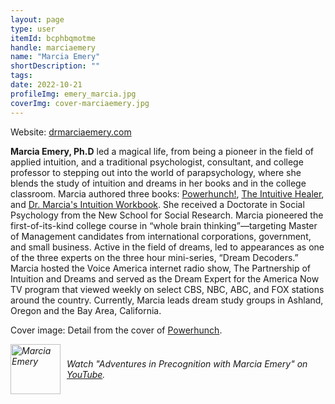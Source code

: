 ```yaml
---
layout: page
type: user
itemId: bcphbqmotme
handle: marciaemery
name: "Marcia Emery"
shortDescription: ""
tags:
date: 2022-10-21
profileImg: emery_marcia.jpg
coverImg: cover-marciaemery.jpg
---
```


Website: [drmarciaemery.com](https://www.drmarciaemery.com/)

**Marcia Emery, Ph.D** led a magical life, from being a pioneer in the field of applied intuition, and a traditional psychologist, consultant, and college professor to stepping out into the world of parapsychology, where she blends the study of intuition and dreams in her books and in the college classroom. Marcia authored three books: [Powerhunch!](https://www.amazon.com/INTUITION-INSTINCT-GREATER-PERSONAL-POWER/dp/0671572911), [The Intuitive Healer](https://www.amazon.com.au/Dr-Marcia-Emerys-Intuition-Workbook/dp/0130916889), and [Dr. Marcia's Intuition Workbook](https://www.amazon.com.au/Doctor-Marcia-Emerys-Intuition-Workbook/dp/0130916706). She received a Doctorate in Social Psychology from the New School for Social Research. Marcia pioneered the first-of-its-kind college course in “whole brain thinking”—targeting Master of Management candidates from international corporations, government, and small business. Active in the field of dreams, led to appearances as one of the three experts on the three hour mini-series, “Dream Decoders.” Marcia hosted the Voice America internet radio show, The Partnership of Intuition and Dreams and served as the Dream Expert for the America Now TV program that viewed weekly on select CBS, NBC, ABC, and FOX stations around the country. Currently, Marcia leads dream study groups in Ashland, Oregon and the Bay Area, California.

Cover image: Detail from the cover of [Powerhunch](https://www.amazon.com/INTUITION-INSTINCT-GREATER-PERSONAL-POWER/dp/0671572911).

<div style="display: flex; align-items: center; font-style: italic;"><img src="../images/author-marciaemery.jpg" alt="Marcia Emery" style="width: 80px; height: auto; margin-right: 10px;">
<p>Watch "Adventures in Precognition with Marcia Emery" on <a href="https://www.youtube.com/watch?v=ttl_LxAMH4M">YouTube</a>.</p>
</div>
